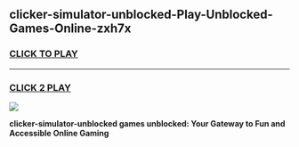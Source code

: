 
## clicker-simulator-unblocked-Play-Unblocked-Games-Online-zxh7x
<h3>
<a href="https://premium76.site?title=clicker-simulator-unblocked&ref=25A">CLICK TO PLAY</a></h3>
<hr>

<h3>
<a href="https://premium76.site?title=clicker-simulator-unblocked&ref=25A">CLICK 2 PLAY</a>
  
</h3>

<a href="https://premium76.site?title=clicker-simulator-unblocked&ref=25A"><img src="https://clearcache.store/games.png"></a>


**clicker-simulator-unblocked games unblocked: Your Gateway to Fun and Accessible Online Gaming**
